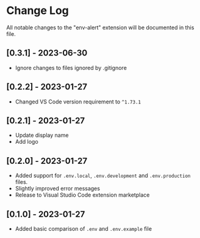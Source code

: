 # Change Log

All notable changes to the "env-alert" extension will be documented in this file.

## [0.3.1] - 2023-06-30

- Ignore changes to files ignored by .gitignore

## [0.2.2] - 2023-01-27

- Changed VS Code version requirement to `^1.73.1`

## [0.2.1] - 2023-01-27

- Update display name
- Add logo

## [0.2.0] - 2023-01-27

- Added support for `.env.local`, `.env.development` and `.env.production` files.
- Slightly improved error messages
- Release to Visual Studio Code extension marketplace

## [0.1.0] - 2023-01-27

- Added basic comparison of `.env` and `.env.example` file
